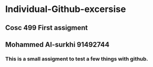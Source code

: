 # Individual-Github-excersise
## Cosc 499 First assigment

## Mohammed Al-surkhi 91492744
### This is a small assigment to test a few things with github.



